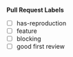 **Pull Request Labels**

<!--
While not necessary, you can help organize our pull requests by labeling this pull request when you open it.  To add a label automatically, simply [x] mark the appropriate box below:
-->

- [ ] has-reproduction
- [ ] feature
- [ ] blocking
- [ ] good first review

<!--
You are also able to add labels by placing /label on a new line
followed by the label you would like to add. ex: /label discussion
-->
